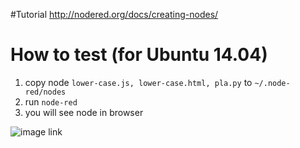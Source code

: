 #Tutorial
http://nodered.org/docs/creating-nodes/

# How to test (for Ubuntu 14.04)
1. copy node `lower-case.js, lower-case.html, pla.py` to `~/.node-red/nodes`
2. run `node-red`
3. you will see node in browser

![image link](https://github.com/ivan0124/my-study/blob/master/create_NodeRed_node/image/20160817_node_red.png)
